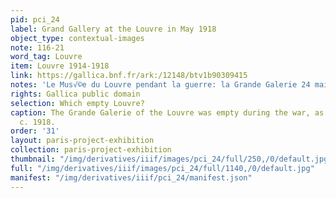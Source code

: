 ```yaml
---
pid: pci_24
label: Grand Gallery at the Louvre in May 1918
object_type: contextual-images
note: 116-21
word_tag: Louvre
item: Louvre 1914-1918
link: https://gallica.bnf.fr/ark:/12148/btv1b90309415
notes: 'Le Mus√©e du Louvre pendant la guerre: la Grande Galerie 24 mai 1918'
rights: Gallica public domain
selection: Which empty Louvre?
caption: The Grande Galerie of the Louvre was empty during the war, as pictured here
  c. 1918.
order: '31'
layout: paris-project-exhibition
collection: paris-project-exhibition
thumbnail: "/img/derivatives/iiif/images/pci_24/full/250,/0/default.jpg"
full: "/img/derivatives/iiif/images/pci_24/full/1140,/0/default.jpg"
manifest: "/img/derivatives/iiif/pci_24/manifest.json"
---
```

